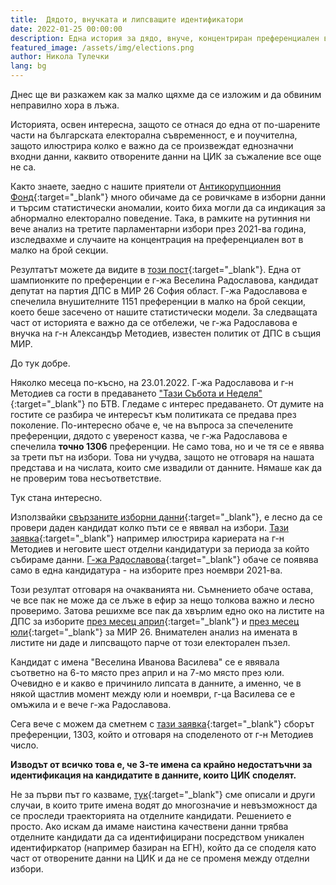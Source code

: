 ```yaml
---
title:  Дядото, внучката и липсващите идентификатори 
date: 2022-01-25 00:00:00
description: Една история за дядо, внуче, концентриран преференциален вот, липсващи идентификатори и сватба.     
featured_image: /assets/img/elections.png
author: Никола Тулечки
lang: bg
---
```


Днес ще ви разкажем как за малко щяхме да се изложим и да обвиним неправилно хора в лъжа. 
 
Историята, освен интересна, защото се отнася до една от по-шарените части на българската електорална съвременност, 
е и поучителна, защото илюстрира колко е важно да се произвеждат еднозначни входни данни, 
каквито отворените данни на ЦИК за съжаление все още не са.  

Както знаете, заедно с нашите приятели от [Антикорупционния Фонд](https://acf.bg/bg/){:target="_blank"} много обичаме да се ровичкаме в изборни данни и
търсим статистически аномалии, които биха могли да са индикация за абнормално електорално поведение. 
Така, в рамките на рутинния ни вече анализ на третите парламентарни избори през 2021-ва година, 
изследвахме и случаите на концентрация на преференциален вот в малко на брой секции. 

Резултатът можете да видите в [този пост](https://acf.bg/bg/shampioni-po-preferentsii/){:target="_blank"}.
Една от шампионките по преференции е г-жа Веселина Радославова, кандидат депутат на партия ДПС в МИР 26 София област.
Г-жа Радославова е спечелила внушителните 1151 преференции в малко на брой секции, което беше засечено от нашите статистически модели. 
За следващата част от историята е важно да се отбележи, че г-жа Радославова е внучка на г-н Александър Методиев, известен политик от ДПС в същия МИР. 

До тук добре. 

Няколко месеца по-късно, на 23.01.2022. Г-жа Радославова и г-н Методиев са гости в предаването
["Тази Събота и Неделя"](https://btvnovinite.bg/predavania/tazi-sabota-i-nedelia/aleksandar-metodiev-bat-sali-i-negovata-vnuchka-veselina.html){:target="_blank"}
по БТВ. 
Гледаме с интерес предаването.
От думите на гостите се разбира че интересът към политиката се предава през поколение. 
По-интересно обаче е, че на въпроса за спечелените преференции, дядото с увереност казва, че г-жа Радославова е спечелила **точно 1306** преференции. 
Не само това, но и че тя се е явява за трети път на избори. Това ни учудва, защото не отговаря на нашата представа и на числата, които сме извадили от данните. 
Нямаше как да не проверим това несъответствие. 

Тук стана интересно.

Използвайки [свързаните изборни данни](https://www.ontotext.com/blog/5-star-linked-open-elections-data/){:target="_blank"},
е лесно да се провери даден кандидат колко пъти се е явявал на избори.
[Тази заявка](https://elections.ontotext.com/sparql?name=&infer=true&sameAs=true&query=PREFIX%20my:%20%3Chttps:%2F%2Felections.ontotext.com%2Fresource%2Fentity%2F%3E%0APREFIX%20rdfs:%20%3Chttp:%2F%2Fwww.w3.org%2F2000%2F01%2Frdf-schema%23%3E%0APREFIX%20myd:%20%3Chttps:%2F%2Felections.ontotext.com%2Fresource%2Fprop%2Fdirect%2F%3E%0Aselect%20%3Fcandidate_uri%20%3Fcandidate_name%20%3Felection_label%20%3Felection_date%20%3Fcandidate_list_number%20%3Fparty_label%20%3Fparty_number%20where%20%7B%20%0A%09%3Fcandidate_uri%20a%20my:Candidate%20;%20rdfs:label%20%3Fcandidate_name%20;%20myd:candidacy%20%3Fel%20;%20myd:represents%20%3Fparty%20.%0A%20%20%20%20%3Fparty%20rdfs:label%20%3Fparty_label%20;%20myd:number%20%3Fparty_number.%20%0A%20%20%20%20optional%7B%3Fel%20rdfs:label%20%3Felection_label%20;%20myd:date%20%3Felection_date%7D%0A%20%20%20%20optional%7B%3Fcandidate_uri%20myd:number%20%3Fcandidate_list_number%7D%0A%20%20%20%20filter(contains(lcase(%3Fcandidate_name),%22%D0%B0%D0%BB%D0%B5%D0%BA%D1%81%D0%B0%D0%BD%D0%B4%D1%8A%D1%80%20%D1%85%D1%80%D0%B8%D1%81%D1%82%D0%BE%D0%B2%20%D0%BC%D0%B5%D1%82%D0%BE%D0%B4%D0%B8%D0%B5%D0%B2%22))%0A%7D%20order%20by%20desc(%3Felection_date)&execute){:target="_blank"}
например илюстрира кариерата на г-н Методиев и неговите шест отделни кандидатури за периода за който събираме данни. 
[Г-жа Радославова](https://elections.ontotext.com/sparql?name=&infer=true&sameAs=true&query=PREFIX%20my:%20%3Chttps:%2F%2Felections.ontotext.com%2Fresource%2Fentity%2F%3E%0APREFIX%20rdfs:%20%3Chttp:%2F%2Fwww.w3.org%2F2000%2F01%2Frdf-schema%23%3E%0APREFIX%20myd:%20%3Chttps:%2F%2Felections.ontotext.com%2Fresource%2Fprop%2Fdirect%2F%3E%0Aselect%20%3Fcandidate_uri%20%3Fcandidate_name%20%3Felection_label%20%3Felection_date%20%3Fcandidate_list_number%20%3Fparty_label%20%3Fparty_number%20where%20%7B%20%0A%09%3Fcandidate_uri%20a%20my:Candidate%20;%20rdfs:label%20%3Fcandidate_name%20;%20myd:candidacy%20%3Fel%20;%20myd:represents%20%3Fparty%20.%0A%20%20%20%20%3Fparty%20rdfs:label%20%3Fparty_label%20;%20myd:number%20%3Fparty_number.%20%0A%20%20%20%20optional%7B%3Fel%20rdfs:label%20%3Felection_label%20;%20myd:date%20%3Felection_date%7D%0A%20%20%20%20optional%7B%3Fcandidate_uri%20myd:number%20%3Fcandidate_list_number%7D%0A%20%20%20%20filter(contains(lcase(%3Fcandidate_name),%22%D0%B2%D0%B5%D1%81%D0%B5%D0%BB%D0%B8%D0%BD%D0%B0%20%D0%B8%D0%B2%D0%B0%D0%BD%D0%BE%D0%B2%D0%B0%20%D1%80%D0%B0%D0%B4%D0%BE%D1%81%D0%BB%D0%B0%D0%B2%D0%BE%D0%B2%D0%B0%22))%0A%7D%20order%20by%20desc(%3Felection_date)&execute){:target="_blank"}
обаче се появява само в една кандидатура - на изборите през ноември 2021-ва.

Този резултат отговаря на очакванията ни. Съмнението обаче остава, че все пак не може да се лъже в ефир за нещо толкова важно и лесно проверимо. 
Затова решихме все пак да хвърлим едно око на листите на ДПС за изборите 
[през месец април](https://elections.ontotext.com/sparql?name=%D0%9B%D0%B8%D1%81%D1%82%D0%B0%D1%82%D0%B0%20%D0%BD%D0%B0%20%D0%B4%D0%B0%D0%B4%D0%B5%D0%BD%D0%B0%20%D0%BF%D0%B0%D1%80%D1%82%D0%B8%D1%8F%20%D0%B7%D0%B0%20%D0%B4%D0%B0%D0%B4%D0%B5%D0%BD%20%D0%B8%D0%B7%D0%B1%D0%BE%D1%80&infer=true&sameAs=true&query=BASE%20%20%3Chttps%3A%2F%2Felections.ontotext.com%2Fresource%2F%3E%0APREFIX%20my%3A%20%3Chttps%3A%2F%2Felections.ontotext.com%2Fresource%2Fentity%2F%3E%0APREFIX%20rdfs%3A%20%3Chttp%3A%2F%2Fwww.w3.org%2F2000%2F01%2Frdf-schema%23%3E%0APREFIX%20wd%3A%20%3Chttp%3A%2F%2Fwww.wikidata.org%2Fentity%2F%3E%0APREFIX%20myd%3A%20%3Chttps%3A%2F%2Felections.ontotext.com%2Fresource%2Fprop%2Fdirect%2F%3E%0APREFIX%20election%3A%20%3Chttps%3A%2F%2Felections.ontotext.com%2Fresource%2Felection%2F%3E%0Aselect%20%3Fcandidate%20%3FcandNumber%20%3Fname%20%3FlocalParty%20%3FlocalPartyLabel%20%3FlocalPartyNumber%20%3FlocalEl%20%3FlocalElLabel%20where%20%7B%20%0A%0A%20%20%20%20bind(wd%3AQ164242%20as%20%3Fparty)%20%23DPS%0A%20%20%20%20%23bind(wd%3AQ792527%20as%20%3Fparty)%20%23VMRO%0A%20%20%20%20%0A%23%20%20%20%20bind(%3Celection%2Fmi2015%2Fos%2F1910%3E%20as%20%3FlocalEl)%20%23%22%D0%9C%D0%B5%D1%81%D1%82%D0%BD%D0%B8%20%D0%98%D0%B7%D0%B1%D0%BE%D1%80%D0%B8%202015%20%D0%B7%D0%B0%20%D0%BE%D0%B1%D1%89%D0%B8%D0%BD%D1%81%D0%BA%D0%B8%20%D1%81%D1%8A%D0%B2%D0%B5%D1%82%201910.%20%D0%94%D1%83%D0%BB%D0%BE%D0%B2%D0%BE%22%0A%20%20%20%20bind(%3Celection%2Fpi2021%2F26%3E%20as%20%3FlocalEl)%20%23%22%D0%98%D0%B7%D0%B1%D0%BE%D1%80%D0%B8%20%D0%B7%D0%B0%20%D0%9F%D0%B0%D1%80%D0%BB%D0%B0%D0%BC%D0%B5%D0%BD%D1%82%20%D0%BD%D0%B0%20%D0%A0%D0%91%20%D0%9C%D0%98%D0%A0%20%2024.%20%D0%A1%D0%9E%D0%A4%D0%98%D0%AF%2024%20%D0%9C%D0%98%D0%A0%22%0A%23%20%20%20%20bind(%3Celection%2Fep2019%3E%20as%20%3FlocalEl)%20%23%22%D0%98%D0%B7%D0%B1%D0%BE%D1%80%D0%B8%20%D0%B7%D0%B0%20%D0%95%D0%B2%D1%80%D0%BE%D0%BF%D0%B5%D0%B9%D1%81%D0%BA%D0%B8%20%D0%9F%D0%B0%D1%80%D0%BB%D0%B0%D0%BC%D0%B5%D0%BD%D1%82%202019%22%0A%20%20%20%20%0A%20%20%20%20%3FlocalParty%20%20myd%3Aparty%2B%20%3Fparty%20%3B%20rdfs%3Alabel%20%3FlocalPartyLabel%20%3B%20myd%3Anumber%20%3FlocalPartyNumber%20%3B%20myd%3Acandidacy%20%3FlocalEl%20.%0A%20%20%20%20%3Fcandidate%20a%20my%3ACandidate%20%3B%20myd%3Arepresents%20%3FlocalParty%20%20%3B%20rdfs%3Alabel%20%3Fname%20%3B%20myd%3Anumber%20%3FcandNumber%20.%0A%20%20%20%20%0A%20%20%20%20%3FlocalEl%20rdfs%3Alabel%20%3FlocalElLabel%20.%0A%7D%20order%20by%20%3FcandNumber%20&execute){:target="_blank"}
и 
[през месец юли](https://elections.ontotext.com/sparql?name=%D0%9B%D0%B8%D1%81%D1%82%D0%B0%D1%82%D0%B0%20%D0%BD%D0%B0%20%D0%B4%D0%B0%D0%B4%D0%B5%D0%BD%D0%B0%20%D0%BF%D0%B0%D1%80%D1%82%D0%B8%D1%8F%20%D0%B7%D0%B0%20%D0%B4%D0%B0%D0%B4%D0%B5%D0%BD%20%D0%B8%D0%B7%D0%B1%D0%BE%D1%80&infer=true&sameAs=true&query=BASE%20%20%3Chttps%3A%2F%2Felections.ontotext.com%2Fresource%2F%3E%0APREFIX%20my%3A%20%3Chttps%3A%2F%2Felections.ontotext.com%2Fresource%2Fentity%2F%3E%0APREFIX%20rdfs%3A%20%3Chttp%3A%2F%2Fwww.w3.org%2F2000%2F01%2Frdf-schema%23%3E%0APREFIX%20wd%3A%20%3Chttp%3A%2F%2Fwww.wikidata.org%2Fentity%2F%3E%0APREFIX%20myd%3A%20%3Chttps%3A%2F%2Felections.ontotext.com%2Fresource%2Fprop%2Fdirect%2F%3E%0APREFIX%20election%3A%20%3Chttps%3A%2F%2Felections.ontotext.com%2Fresource%2Felection%2F%3E%0Aselect%20%3Fcandidate%20%3FcandNumber%20%3Fname%20%3FlocalParty%20%3FlocalPartyLabel%20%3FlocalPartyNumber%20%3FlocalEl%20%3FlocalElLabel%20where%20%7B%20%0A%0A%20%20%20%20bind(wd%3AQ164242%20as%20%3Fparty)%20%23DPS%0A%20%20%20%20%23bind(wd%3AQ792527%20as%20%3Fparty)%20%23VMRO%0A%20%20%20%20%0A%23%20%20%20%20bind(%3Celection%2Fmi2015%2Fos%2F1910%3E%20as%20%3FlocalEl)%20%23%22%D0%9C%D0%B5%D1%81%D1%82%D0%BD%D0%B8%20%D0%98%D0%B7%D0%B1%D0%BE%D1%80%D0%B8%202015%20%D0%B7%D0%B0%20%D0%BE%D0%B1%D1%89%D0%B8%D0%BD%D1%81%D0%BA%D0%B8%20%D1%81%D1%8A%D0%B2%D0%B5%D1%82%201910.%20%D0%94%D1%83%D0%BB%D0%BE%D0%B2%D0%BE%22%0A%20%20%20%20bind(%3Celection%2Fpi2021_07%2F26%3E%20as%20%3FlocalEl)%20%23%22%D0%98%D0%B7%D0%B1%D0%BE%D1%80%D0%B8%20%D0%B7%D0%B0%20%D0%9F%D0%B0%D1%80%D0%BB%D0%B0%D0%BC%D0%B5%D0%BD%D1%82%20%D0%BD%D0%B0%20%D0%A0%D0%91%20%D0%9C%D0%98%D0%A0%20%2024.%20%D0%A1%D0%9E%D0%A4%D0%98%D0%AF%2024%20%D0%9C%D0%98%D0%A0%22%0A%23%20%20%20%20bind(%3Celection%2Fep2019%3E%20as%20%3FlocalEl)%20%23%22%D0%98%D0%B7%D0%B1%D0%BE%D1%80%D0%B8%20%D0%B7%D0%B0%20%D0%95%D0%B2%D1%80%D0%BE%D0%BF%D0%B5%D0%B9%D1%81%D0%BA%D0%B8%20%D0%9F%D0%B0%D1%80%D0%BB%D0%B0%D0%BC%D0%B5%D0%BD%D1%82%202019%22%0A%20%20%20%20%0A%20%20%20%20%3FlocalParty%20%20myd%3Aparty%2B%20%3Fparty%20%3B%20rdfs%3Alabel%20%3FlocalPartyLabel%20%3B%20myd%3Anumber%20%3FlocalPartyNumber%20%3B%20myd%3Acandidacy%20%3FlocalEl%20.%0A%20%20%20%20%3Fcandidate%20a%20my%3ACandidate%20%3B%20myd%3Arepresents%20%3FlocalParty%20%20%3B%20rdfs%3Alabel%20%3Fname%20%3B%20myd%3Anumber%20%3FcandNumber%20.%0A%20%20%20%20%0A%20%20%20%20%3FlocalEl%20rdfs%3Alabel%20%3FlocalElLabel%20.%0A%7D%20order%20by%20%3FcandNumber%20&execute){:target="_blank"}
за МИР 26. Внимателен анализ на имената в листите ни даде и липсващото парче от този електорален пъзел.

Кандидат с имена "Веселина Иванова Василева" се е явявала съответно на 6-то място през април и на 7-мо място през юли.
Очевидно е и какво е причинило липсата в данните, а именно, че в някой щастлив момент между юли и ноември, г-ца Василева се е омъжила и е вече г-жа Радославова.  

Сега вече с можем да сметнем с [тази заявка](https://elections.ontotext.com/sparql?name=&infer=true&sameAs=true&query=PREFIX%20my:%20%3Chttps:%2F%2Felections.ontotext.com%2Fresource%2Fentity%2F%3E%0APREFIX%20rdfs:%20%3Chttp:%2F%2Fwww.w3.org%2F2000%2F01%2Frdf-schema%23%3E%0APREFIX%20myd:%20%3Chttps:%2F%2Felections.ontotext.com%2Fresource%2Fprop%2Fdirect%2F%3E%0APREFIX%20myp:%20%3Chttps:%2F%2Felections.ontotext.com%2Fresource%2Fprop%2Findirect%2F%3E%0APREFIX%20myps:%20%3Chttps:%2F%2Felections.ontotext.com%2Fresource%2Fprop%2Fstatement%2F%3E%0APREFIX%20mypq:%20%3Chttps:%2F%2Felections.ontotext.com%2Fresource%2Fprop%2Fqualifier%2F%3E%0Aselect%0A(sum(%3Fpref)%20as%20%3Fsum)%20%0A%7B%0A%09%0A%20%20%20%20%7Bselect%20*%20where%20%7B%20%0A%20%20%20%20%20%20%20%20%20%20%20%20%3Fcand%20a%20my:Candidate%20;%20rdfs:label%20%3Flab%20;%20myd:candidacy%20%3Fel%20.%0A%20%20%20%20%20%20%20%20%20%20%20%20%3Fel%20myd:main_election%2Fmyd:type%20%22parliamentary%22%0A%20%20%20%20%20%20%20%20%20%20%20%20optional%7B%3Fel%20rdfs:label%20%3FelLabel%20%7D%0A%20%20%20%20%20%20%20%20%20%20%20%20filter(contains(lcase(%3Flab),%22%D0%B2%D0%B5%D1%81%D0%B5%D0%BB%D0%B8%D0%BD%D0%B0%20%D0%B8%D0%B2%D0%B0%D0%BD%D0%BE%D0%B2%D0%B0%20%D1%80%D0%B0%D0%B4%D0%BE%D1%81%D0%BB%D0%B0%D0%B2%D0%BE%D0%B2%D0%B0%22)%20%7C%7C%0A%20%20%20%20%20%20%20%20%20%20%20%20contains(lcase(%3Flab),%22%D0%B2%D0%B5%D1%81%D0%B5%D0%BB%D0%B8%D0%BD%D0%B0%20%D0%B8%D0%B2%D0%B0%D0%BD%D0%BE%D0%B2%D0%B0%20%D0%B2%D0%B0%D1%81%D0%B8%D0%BB%D0%B5%D0%B2%D0%B0%22))%0A%20%20%20%20%7D%7D%0A%20%20%20%20%3Fvoting%20myp:preference_vote%20%3Fpv%20;%20myd:election%20%3Fel.%0A%20%20%20%20%3Fpv%20myps:preference_vote%20%3Fcand%20;%20mypq:valid_votes_recieved%20%3Fpref%20.%0A%7D%20&execute){:target="_blank"}
сборът преференции, 1303, който и отговаря на споделеното от г-н Методиев число.


**Изводът от всичко това е, че 3-те имена са крайно недостатъчни за идентификация на кандидатите в данните, които ЦИК споделят.**

Не за първи път го казваме, [тук](https://github.com/nikolatulechki/semanticElections/tree/master/analysis/cand-id){:target="_blank"}
сме описали и други случаи, в които трите имена водят до многозначие и невъзможност да се проследи траекторията на отделните кандидати.
Решението е просто. Ако искам да имаме наистина качествени данни  трябва отделните кандидати да са идентифицирани посредством уникален идентифиркатор
(например базиран на ЕГН), който да се споделя като част от отворените данни на ЦИК и да не се променя между отделни избори. 
